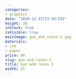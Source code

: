 ```yaml
---
categories:
- graphics
date: "2020-12-31T23:59:25Z"
height: 30
inStock: true
isVisible: true
mainImage: gun_and_roses-2.jpg
materials:
- ink
- paper
price: 80
slug: gun-and-roses-2
title: Gun and roses 2
width: 21
---
```



